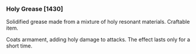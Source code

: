 ### Holy Grease [1430]

Solidified grease made from a mixture of holy resonant materials. Craftable item.

Coats armament, adding holy damage to attacks. The effect lasts only for a short time.